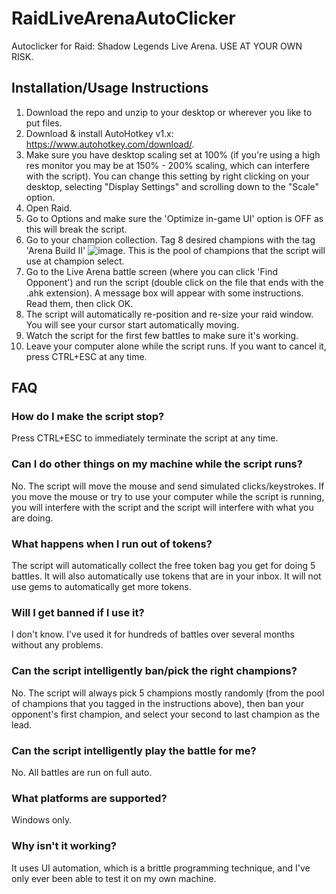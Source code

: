 # RaidLiveArenaAutoClicker

Autoclicker for Raid: Shadow Legends Live Arena.  USE AT YOUR OWN RISK.

## Installation/Usage Instructions

1. Download the repo and unzip to your desktop or wherever you like to put files.
2. Download & install AutoHotkey v1.x: https://www.autohotkey.com/download/.
3. Make sure you have desktop scaling set at 100% (if you're using a high res monitor you may be at 150% - 200% scaling, which can interfere with the script).  You can change this setting by right clicking on your desktop, selecting "Display Settings" and scrolling down to the "Scale" option.
4. Open Raid.
5. Go to Options and make sure the 'Optimize in-game UI' option is OFF as this will break the script.
6. Go to your champion collection.  Tag 8 desired champions with the tag 'Arena Build II'
![image](https://github.com/wbm1113/RaidLiveArenaAutoClicker/assets/46951987/0b83b984-6e20-4c57-a2ff-cf9a040ba216).  This is the pool of champions that the script will use at champion select.
7. Go to the Live Arena battle screen (where you can click 'Find Opponent') and run the script (double click on the file that ends with the .ahk extension).  A message box will appear with some instructions.  Read them, then click OK.
8. The script will automatically re-position and re-size your raid window.  You will see your cursor start automatically moving.
9. Watch the script for the first few battles to make sure it's working.
10. Leave your computer alone while the script runs.  If you want to cancel it, press CTRL+ESC at any time.

## FAQ

### How do I make the script stop?
Press CTRL+ESC to immediately terminate the script at any time.

### Can I do other things on my machine while the script runs?
No.  The script will move the mouse and send simulated clicks/keystrokes.  If you move the mouse or try to use your computer while the script is running, you will interfere with the script and the script will interfere with what you are doing.

### What happens when I run out of tokens?
The script will automatically collect the free token bag you get for doing 5 battles.  It will also automatically use tokens that are in your inbox.  It will not use gems to automatically get more tokens.

### Will I get banned if I use it?
I don't know.  I've used it for hundreds of battles over several months without any problems.

### Can the script intelligently ban/pick the right champions?
No.  The script will always pick 5 champions mostly randomly (from the pool of champions that you tagged in the instructions above), then ban your opponent's first champion, and select your second to last champion as the lead.

### Can the script intelligently play the battle for me?
No.  All battles are run on full auto.

### What platforms are supported?
Windows only.

### Why isn't it working?
It uses UI automation, which is a brittle programming technique, and I've only ever been able to test it on my own machine.
